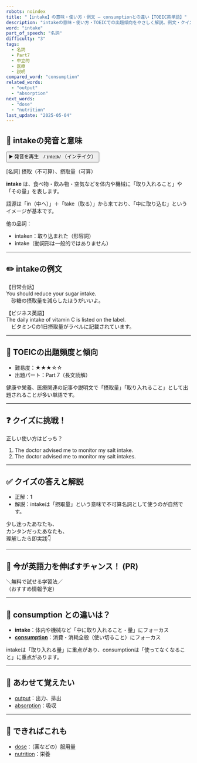 ```yaml
---
robots: noindex
title: "【intake】の意味・使い方・例文 ― consumptionとの違い【TOEIC英単語】"
description: "intakeの意味・使い方・TOEICでの出題傾向をやさしく解説。例文・クイズ付きでconsumptionとの違いもわかりやすく学べます。"
word: "intake"
part_of_speech: "名詞"
difficulty: "3"
tags:
  - 名詞
  - Part7
  - 中立的
  - 医療
  - 説明
compared_word: "consumption"
related_words:
  - "output"
  - "absorption"
next_words:
  - "dose"
  - "nutrition"
last_update: "2025-05-04"
---
```


## 🔰 intakeの発音と意味

<button class="play-audio" onclick="playTTS('intake')">
  <span class="play-audio-main">
    ▶️ 発音を再生　/ˈɪnteɪk/
  </span>
  <span class="play-audio-sub">
    （インテイク）
  </span>
</button>

[名詞] 摂取（不可算）、摂取量（可算）

**intake** は、食べ物・飲み物・空気などを体内や機械に「取り入れること」や「その量」を表します。

語源は「in（中へ）」＋「take（取る）」から来ており、「中に取り込む」というイメージが基本です。

他の品詞：  
- intaken：取り込まれた（形容詞）
- intake（動詞形は一般的ではありません）

---

## ✏️ intakeの例文

【日常会話】  
You should reduce your sugar intake.  
　砂糖の摂取量を減らしたほうがいいよ。

【ビジネス英語】  
The daily intake of vitamin C is listed on the label.  
　ビタミンCの1日摂取量がラベルに記載されています。

---

## 🎯 TOEICの出題頻度と傾向

- 難易度：★★★☆☆
- 出題パート：Part 7（長文読解）

健康や栄養、医療関連の記事や説明文で「摂取量」「取り入れること」として出題されることが多い単語です。

---

## ❓ クイズに挑戦！

正しい使い方はどっち？

1. The doctor advised me to monitor my salt intake.  
2. The doctor advised me to monitor my salt intakes.

---

## ✅ クイズの答えと解説

- 正解：**1**
- 解説：intakeは「摂取量」という意味で不可算名詞として使うのが自然です。

少し迷ったあなたも、  
カンタンだったあなたも、  
理解したら即実践👇️

---

## 🚀 今が英語力を伸ばすチャンス！ (PR)

<div class="info-center">
＼無料で試せる学習法／<br>  
（おすすめ情報予定）
</div>

---

## 🤔  consumption との違いは？

- **intake**：体内や機械など「中に取り入れること・量」にフォーカス
- **[consumption](/consumption)**：消費・消耗全般（使い切ること）にフォーカス

intakeは「取り入れる量」に重点があり、consumptionは「使ってなくなること」に重点があります。

---

## 🧩 あわせて覚えたい

- [output](/output)：出力、排出
- [absorption](/absorption)：吸収

---

## 📖 できればこれも

- [dose](/dose)：（薬などの）服用量
- [nutrition](/nutrition)：栄養

<!-- cvid: aid23_bid02 -->
